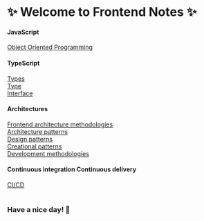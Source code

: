 # ✨ Welcome to Frontend Notes ✨

#### JavaScript

[Object Oriented Programming](./Notes/OOP/main.md)<br>

#### TypeScript

[Types](./Notes/TS/Types.md)<br>
[Type](./Notes/TS/Type.md)<br>
[Interface](./Notes/TS/Interface.md)<br>


#### Architectures

[Frontend architecture methodologies](./Notes/FrontendArcitectureMethodologies/main.md)<br>
[Architecture patterns](./Notes/ArchitecturePatterns/main.md)<br>
[Design patterns](./Notes/DesignPatterns/main.md)<br>
[Creational patterns](./Notes/CreationalPatterns/main.md)<br>
[Development methodologies](./Notes/DevelopmentMethodologies/main.md)<br>

#### Continuous integration Continuous delivery

[CI/CD](./Notes/CICD/main.md)

#

### Have a nice day! 🫶
